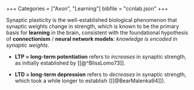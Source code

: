 +++
Categories = ["Axon", "Learning"]
bibfile = "ccnlab.json"
+++

Synaptic plasticity is the well-established biological phenomenon that synaptic weights change in strength, which is known to be the primary basis for **learning** in the brain, consistent with the foundational hypothesis of **connectionism** / **neural network models**: _knowledge is encoded in synaptic weights_.

* **LTP = long-term potentiation** refers to _increases_ in synaptic strength, as initially established by [[@^BlissLomo73]].

* **LTD = long-term depression** refers to _decreases_ in synaptic strength, which took a while longer to establish ([[@BearMalenka94]]).


